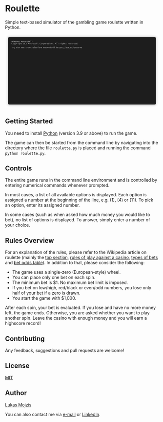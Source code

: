 # Roulette
Simple text-based simulator of the gambling game roulette written in Python.

![Roulette Demo](https://github.com/lukas-mojzis/roulette/blob/main/demo.gif "Roulette Demo")

## Getting Started
You need to install [Python](https://www.python.org/) (version 3.9 or above) to run the game.

The game can then be started from the command line by navigating into the directory where the file `roulette.py` is placed and running the command `python roulette.py`.

## Controls
The entire game runs in the command line environment and is controlled by entering numerical commands whenever prompted.

In most cases, a list of all available options is displayed. Each option is assigned a number at the beginning of the line, e.g. (1), (4) or (11). To pick an option, enter its assigned number.

In some cases (such as when asked how much money you would like to bet), no list of options is displayed. To answer, simply enter a number of your choice.

## Rules Overview
For an explanation of the rules, please refer to the Wikipedia article on roulette (mainly the [top section](https://en.wikipedia.org/wiki/Roulette), [rules of play against a casino](https://en.wikipedia.org/wiki/Roulette#Rules_of_play_against_a_casino), [types of bets](https://en.wikipedia.org/wiki/Roulette#Types_of_bets) and [bet odds table](https://en.wikipedia.org/wiki/Roulette#Bet_odds_table)). In addition to that, please consider the following:
- The game uses a single-zero (European-style) wheel.
- You can place only one bet on each spin.
- The minimum bet is $1. No maximum bet limit is imposed.
- If you bet on low/high, red/black or even/odd numbers, you lose only half of your bet if a zero is drawn.
- You start the game with $1,000.

After each spin, your bet is evaluated. If you lose and have no more money left, the game ends. Otherwise, you are asked whether you want to play another spin. Leave the casino with enough money and you will earn a highscore record!

## Contributing
Any feedback, suggestions and pull requests are welcome!

## License
[MIT](https://choosealicense.com/licenses/mit/)

## Author
[Lukas Mojzis](https://github.com/lukas-mojzis)

You can also contact me via [e-mail](mailto:mojzis.lukas@gmail.com) or [LinkedIn](https://www.linkedin.com/in/lukas-mojzis/).
